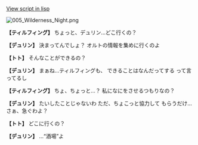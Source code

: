 [View script in lisp](../scripts/1540502.txt)

![005_Wilderness_Night.png](../images/backgrounds/005_Wilderness_Night.png)

**【ティルフィング】**
ちょっと、デュリン…どこ行くの？

**【デュリン】**
決まってんでしょ？
オルトの情報を集めに行くのよ

**【トト】**
そんなことができるの？

**【デュリン】**
まぁね…ティルフィングも、
できることはなんだってする
って言ってるし

**【ティルフィング】**
ちょ、ちょっと…？
私になにをさせるつもりなの？

**【デュリン】**
たいしたことじゃないわ
ただ、ちょこっと協力して
もらうだけ…さぁ、急ぐわよ？

**【トト】**
どこに行くの？

**【デュリン】**
…“酒場”よ
